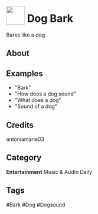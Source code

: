 # <img src="https://raw.githack.com/FortAwesome/Font-Awesome/master/svgs/solid/dog.svg" card_color="#22A7F0" width="50" height="50" style="vertical-align:bottom"/> Dog Bark
Barks like a dog

## About


## Examples
* "Bark"
* "How does a dog sound"
* "What does a dog"
* "Sound of a dog"

## Credits
antoniamarie03

## Category
**Entertainment**
Music & Audio
Daily

## Tags
#Bark
#Dog
#Dogsound

